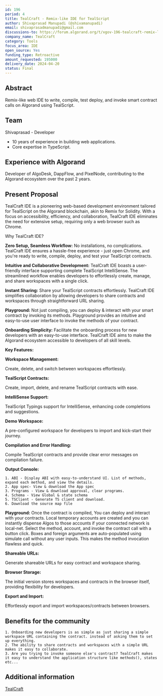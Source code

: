 ```yaml
---
id: 196
period: 4
title: TealCraft - Remix-like IDE for TealScript
author: Shivaprasad Manupadi (@shivamanupadi)
email: shivaprasadmanupadi@gmail.com
discussions-to: https://forum.algorand.org/t/xgov-196-tealcraft-remix-like-ide-for-tealscript/11845
company_name: TealCraft
category: Tools
focus_area: IDE
open_source: Yes
funding_type: Retroactive
amount_requested: 195000
delivery_date: 2024-04-20
status: Final
---
```


## Abstract
Remix-like web IDE to write, compile, test deploy, and invoke smart contract calls on Algorand using TealScript.

## Team
Shivaprasad - Developer
- 10 years of experience in building web applications.
- Core expertise in TypeScript.

## Experience with Algorand

Developer of AlgoDesk, DappFlow, and PixelNode, contributing to the Algorand ecosystem over the past 2 years.

## Present Proposal

TealCraft IDE is a pioneering web-based development environment tailored for TealScript on the Algorand blockchain, akin to Remix for Solidity. 
With a focus on accessibility, efficiency, and collaboration, TealCraft IDE eliminates the need for extensive setup, requiring only a web browser such as Chrome.

Why TealCraft IDE?

**Zero Setup, Seamless Workflow:**
No installations, no complications. TealCraft IDE ensures a hassle-free experience - just open Chrome, and you're ready to write, compile, deploy, and test your TealScript contracts.

**Intuitive and Collaborative Development:**
TealCraft IDE boasts a user-friendly interface supporting complete TealScript IntelliSense. The streamlined workflow enables developers to effortlessly create, manage, and share workspaces with a single click.

**Instant Sharing:**
Share your TealScript contracts effortlessly. TealCraft IDE simplifies collaboration by allowing developers to share contracts and workspaces through straightforward URL sharing.

**Playground:**
Not just compiling, you can deploy & interact with your smart contract by invoking its methods. Playground provides an intuitive and easy-to-use user interface to invoke the methods of your contract.

**Onboarding Simplicity:**
Facilitate the onboarding process for new developers with an easy-to-use interface. TealCraft IDE aims to make the Algorand ecosystem accessible to developers of all skill levels.

**Key Features:**

**Workspace Management:**

Create, delete, and switch between workspaces effortlessly.

**TealScript Contracts:**

Create, import, delete, and rename TealScript contracts with ease.

**IntelliSense Support:**

TealScript Typings support for IntelliSense, enhancing code completions and suggestions.

**Demo Workspace:**

A pre-configured workspace for developers to import and kick-start their journey.

**Compilation and Error Handling:**

Compile TealScript contracts and provide clear error messages on compilation failure.

**Output Console:**

    1. ABI - Display ABI with easy-to-understand UI. List of methods, expand each method, and view the details.
    2. App spec- View & download the App spec
    3. Programs - View & download approval, clear programs.
    4. Schema - View Global & state schema
    5. TSClient - Generate TS client and download.
    6. Download the source map file

**Playground:**
Once the contract is compiled, You can deploy and interact with your contracts. Local temporary accounts are created and you can instantly dispense Algos to those accounts if your connected network is local-net. Select the method, account, and invoke the contract call with a button click. Boxes and foreign arguments are auto-populated using simulate call without any user inputs. This makes the method invocation flawless and quick.

**Shareable URLs:**

Generate shareable URLs for easy contract and workspace sharing.

**Browser Storage:**

The initial version stores workspaces and contracts in the browser itself, providing flexibility for developers.

**Export and Import:**

Effortlessly export and import workspaces/contracts between browsers.



## Benefits for the community

    1. Onboarding new developers is as simple as just sharing a simple workspace URL containing the contract. instead of asking them to set up everything.
    2. The ability to share contracts and workspaces with a simple URL makes it easy to collaborate.
    3. Are you trying to invoke someone else's contract? TealCraft makes it easy to understand the application structure like methods(), states etc...

## Additional information
<a href="https://tealcraft.org" target="_blank" >TealCraft</a>
